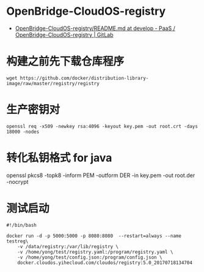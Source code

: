 


# OpenBridge-CloudOS-registry

* [OpenBridge-CloudOS-registry/README.md at develop - PaaS / OpenBridge-CloudOS-registry | GitLab ](http://git.yihecloud.com/PaaS/OpenBridge-CloudOS-registry/blob/develop/README.md)



# 构建之前先下载仓库程序
```
wget https://github.com/docker/distribution-library-image/raw/master/registry/registry
```

# 生产密钥对
```
openssl req -x509 -newkey rsa:4096 -keyout key.pem -out root.crt -days 18000 -nodes
```
# 转化私钥格式 for java
openssl pkcs8 -topk8 -inform PEM -outform DER -in key.pem -out root.der -nocrypt

# 测试启动
```
#!/bin/bash

docker run -d -p 5000:5000 -p 8080:8080  --restart=always --name testreg\
    -v /data/registry:/var/lib/registry \
    -v /home/yong/test/registry.yaml:/program/registry.yaml \
    -v /home/yong/test/config.json:/program/config.json \
    docker.cloudos.yihecloud.com/cloudos/registry:5.0_20170718134704

```